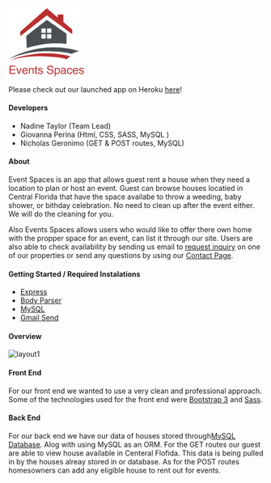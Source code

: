 <img src="public/assets/images/logo.png"  width="150">

Please check out our launched app on Heroku [here](https://mysterious-spire-87732.herokuapp.com/)!

#### Developers
* Nadine Taylor (Team Lead)
* Giovanna Perina (Html, CSS, SASS, MySQL )
* Nicholas Geronimo (GET & POST routes, MySQL)

#### About 
Event Spaces is an app that allows guest rent a house when they need a location to plan or host an event. Guest can browse houses locatied in Central Florida that have the space availabe to throw a weeding, baby shower, or bithday celebration. No need to clean up after the event either. We will do the cleaning for you. 

Also Events Spaces allows users who would like to offer there own home with the propper space for an event, can list it through our site. Users are also able to check availability by sending us email to [request inquiry](https://mysterious-spire-87732.herokuapp.com/property?id=25) on one of our properties or send any questions by using our [Contact Page](https://mysterious-spire-87732.herokuapp.com/contact).

#### Getting Started / Required Instalations
* [Express](https://www.npmjs.com/package/express)
* [Body Parser](https://www.npmjs.com/package/body-parser)
* [MySQL](https://www.npmjs.com/package/mysql)
* [Gmail Send](https://www.npmjs.com/package/gmail-send)

#### Overview

![layout1](public/assets/images/pic1.gif)

#### Front End 
For our front end we wanted to use a very clean and professional approach. Some of the technologies used for the front end were [Bootstrap 3](http://getbootstrap.com/docs/3.3/) and [Sass](https://sass-lang.com/).

#### Back End 
For our back end we have our data of houses stored through[MySQL Database](https://www.mysql.com/). Alog with using MySQL as an ORM. For the GET routes our guest are able to view house available in Centeral Flofida. This data is being pulled in by the houses alreay stored in or database. As for the POST routes homesowners can add any eligible house to rent out for events. 

